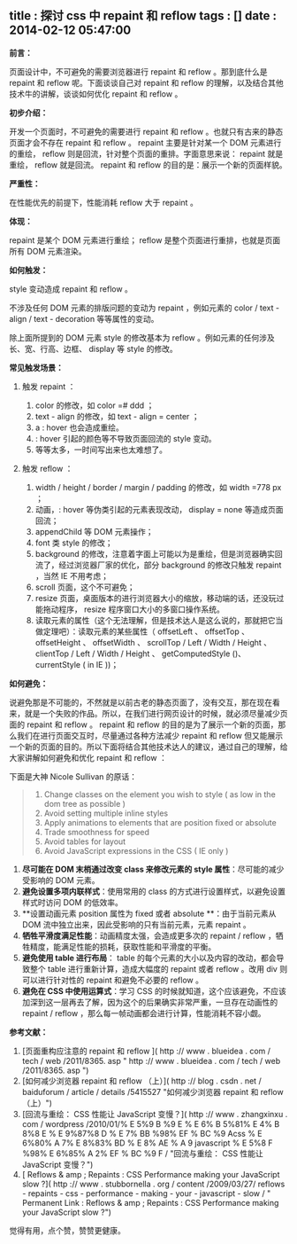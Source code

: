  title : 探讨 css 中 repaint 和 reflow 
 tags : []
 date : 2014-02-12 05:47:00
---

**前言：**

页面设计中，不可避免的需要浏览器进行 repaint 和 reflow 。那到底什么是 repaint 和 reflow 呢。下面谈谈自己对 repaint 和 reflow 的理解，以及结合其他技术牛的讲解，谈谈如何优化 repaint 和 reflow 。
<!-- more -->
**初步介绍：**

开发一个页面时，不可避免的需要进行 repaint 和 reflow 。也就只有古来的静态页面才会不存在 repaint 和 reflow 。 repaint 主要是针对某一个 DOM 元素进行的重绘， reflow 则是回流，针对整个页面的重排。字面意思来说： repaint 就是重绘， reflow 就是回流。 repaint 和 reflow 的目的是：展示一个新的页面样貌。

**严重性：**

在性能优先的前提下，性能消耗  reflow 大于 repaint 。

**体现：**

 repaint 是某个 DOM 元素进行重绘； reflow 是整个页面进行重排，也就是页面所有 DOM 元素渲染。

**如何触发：**

 style 变动造成 repaint 和 reflow 。

不涉及任何 DOM 元素的排版问题的变动为 repaint ，例如元素的 color / text - align / text - decoration 等等属性的变动。

除上面所提到的 DOM 元素 style 的修改基本为 reflow 。例如元素的任何涉及长、宽、行高、边框、 display 等 style 的修改。

**常见触发场景：**

1.  触发 repaint ：
    1.   color 的修改，如 color =# ddd ；
    2.   text - align 的修改，如 text - align = center ；
    3.   a : hover 也会造成重绘。
    4.  : hover 引起的颜色等不导致页面回流的 style 变动。
    5.  等等太多，一时间写出来也太难想了。

2.  触发 reflow ：
    1.   width / height / border / margin / padding 的修改，如 width =778 px ；
    2.  动画，: hover 等伪类引起的元素表现改动， display = none 等造成页面回流；
    3.   appendChild 等 DOM 元素操作；
    4.   font 类 style 的修改；
    5.   background 的修改，注意着字面上可能以为是重绘，但是浏览器确实回流了，经过浏览器厂家的优化，部分 background 的修改只触发 repaint ，当然 IE 不用考虑；
    6.   scroll 页面，这个不可避免；
    7.   resize 页面，桌面版本的进行浏览器大小的缩放，移动端的话，还没玩过能拖动程序， resize 程序窗口大小的多窗口操作系统。
    8.  读取元素的属性（这个无法理解，但是技术达人是这么说的，那就把它当做定理吧）：读取元素的某些属性（ offsetLeft 、 offsetTop 、 offsetHeight 、 offsetWidth 、 scrollTop / Left / Width / Height 、 clientTop / Left / Width / Height 、 getComputedStyle ()、 currentStyle ( in   IE ))；

**如何避免：**

说避免那是不可能的，不然就是以前古老的静态页面了，没有交互，那在现在看来，就是一个失败的作品。所以，在我们进行网页设计的时候，就必须尽量减少页面的 repaint 和 reflow 。 repaint 和 reflow 的目的是为了展示一个新的页面，那么我们在进行页面交互时，尽量通过各种方法减少 repaint 和 reflow 但又能展示一个新的页面的目的。所以下面将结合其他技术达人的建议，通过自己的理解，给大家讲解如何避免和优化 repaint 和 reflow ：

下面是大神 Nicole   Sullivan 的原话：

> 1.   Change   classes   on   the   element   you   wish   to   style  ( as   low   in   the   dom   tree   as   possible )
> 2.   Avoid   setting   multiple   inline   styles 
> 3.   Apply   animations   to   elements   that   are   position   fixed   or   absolute 
> 4.   Trade   smoothness   for   speed 
> 5.   Avoid   tables   for   layout 
> 6.   Avoid   JavaScript   expressions   in   the   CSS ( IE   only )

1.  **尽可能在 DOM 末梢通过改变 class 来修改元素的 style 属性**：尽可能的减少受影响的 DOM 元素。
2.  **避免设置多项内联样式**：使用常用的 class 的方式进行设置样式，以避免设置样式时访问 DOM 的低效率。
3.  **设置动画元素 position 属性为 fixed 或者 absolute **：由于当前元素从 DOM 流中独立出来，因此受影响的只有当前元素，元素 repaint 。
4.  **牺牲平滑度满足性能**：动画精度太强，会造成更多次的 repaint / reflow ，牺牲精度，能满足性能的损耗，获取性能和平滑度的平衡。
5.  **避免使用 table 进行布局**： table 的每个元素的大小以及内容的改动，都会导致整个 table 进行重新计算，造成大幅度的 repaint 或者 reflow 。改用 div 则可以进行针对性的 repaint 和避免不必要的 reflow 。
6.  **避免在 CSS 中使用运算式**：学习 CSS 的时候就知道，这个应该避免，不应该加深到这一层再去了解，因为这个的后果确实非常严重，一旦存在动画性的 repaint / reflow ，那么每一帧动画都会进行计算，性能消耗不容小觑。

**参考文献：**

1.  [页面重构应注意的 repaint 和 reflow ]( http :// www . blueidea . com / tech / web /2011/8365. asp  " http :// www . blueidea . com / tech / web /2011/8365. asp ")
2.  [如何减少浏览器 repaint 和 reflow （上）]( http :// blog . csdn . net / baiduforum / article / details /5415527 "如何减少浏览器 repaint 和 reflow （上）")
3.  [回流与重绘： CSS 性能让 JavaScript 变慢？]( http :// www . zhangxinxu . com / wordpress /2010/01/% E 5%9 B %9 E % E 6% B 5%81% E 4% B 8%8 E % E 9%87%8 D % E 7% BB %98% EF % BC %9 Acss % E 6%80% A 7% E 8%83% BD % E 8% AE % A 9 javascript % E 5%8 F %98% E 6%85% A 2% EF % BC %9 F / "回流与重绘： CSS 性能让 JavaScript 变慢？")
4.  [ Reflows  & amp ;  Repaints :  CSS   Performance   making   your   JavaScript   slow ?]( http :// www . stubbornella . org / content /2009/03/27/ reflows - repaints - css - performance - making - your - javascript - slow / " Permanent   Link :  Reflows  & amp ;  Repaints :  CSS   Performance   making   your   JavaScript   slow ?")


觉得有用，点个赞，赞赞更健康。